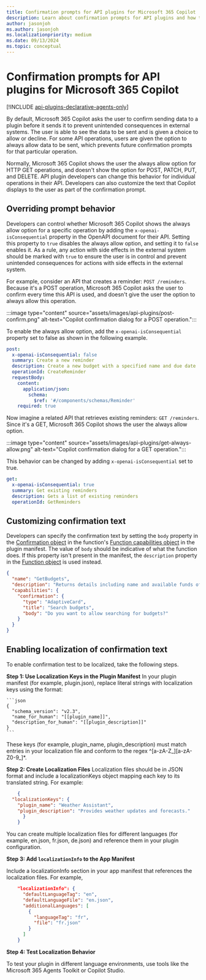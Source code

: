 ```yaml
---
title: Confirmation prompts for API plugins for Microsoft 365 Copilot
description: Learn about confirmation prompts for API plugins and how to change default confirmation behavior for Microsoft 365 Copilot
author: jasonjoh
ms.author: jasonjoh
ms.localizationpriority: medium
ms.date: 09/13/2024
ms.topic: conceptual
---
```


# Confirmation prompts for API plugins for Microsoft 365 Copilot

[!INCLUDE [api-plugins-declarative-agents-only](includes/api-plugins-declarative-agents-only.md)]

By default, Microsoft 365 Copilot asks the user to confirm sending data to a plugin before it sends it to prevent unintended consequences in external systems. The user is able to see the data to be sent and is given a choice to allow or decline. For some API operations, users are given the option to always allow data to be sent, which prevents future confirmation prompts for that particular operation.

Normally, Microsoft 365 Copilot shows the user the always allow option for HTTP GET operations, and doesn't show the option for POST, PATCH, PUT, and DELETE. API plugin developers can change this behavior for individual operations in their API. Developers can also customize the text that Copilot displays to the user as part of the confirmation prompt.

## Overriding prompt behavior

Developers can control whether Microsoft 365 Copilot shows the always allow option for a specific operation by adding the `x-openai-isConsequential` property in the OpenAPI document for their API. Setting this property to `true` disables the always allow option, and setting it to `false` enables it. As a rule, any action with side effects in the external system should be marked with `true` to ensure the user is in control and prevent unintended consequences for actions with side effects in the external system.

For example, consider an API that creates a reminder: `POST /reminders`. Because it's a POST operation, Microsoft 365 Copilot asks the user to confirm every time this API is used, and doesn't give the user the option to always allow this operation.

:::image type="content" source="assets/images/api-plugins/post-confirm.png" alt-text="Copilot confirmation dialog for a POST operation.":::

To enable the always allow option, add the `x-openai-isConsequential` property set to false as shown in the following example.

```yml
post:
  x-openai-isConsequential: false
  summary: Create a new reminder
  description: Create a new budget with a specified name and due date
  operationId: CreateReminder
  requestBody:
    content:
      application/json:
        schema:
          $ref: '#/components/schemas/Reminder'
    required: true
```

Now imagine a related API that retrieves existing reminders: `GET /reminders`. Since it's a GET, Microsoft 365 Copilot shows the user the always allow option.

:::image type="content" source="assets/images/api-plugins/get-always-allow.png" alt-text="Copilot confirmation dialog for a GET operation.":::

This behavior can be changed by adding `x-openai-isConsequential` set to true.

```yml
get:
  x-openai-isConsequential: true
  summary: Get existing reminders
  description: Gets a list of existing reminders
  operationId: GetReminders
```

## Customizing confirmation text

Developers can specify the confirmation text by setting the `body` property in the [Confirmation object](api-plugin-manifest.md#confirmation-object) in the function's [Function capabilities object](api-plugin-manifest.md#function-capabilities-object) in the plugin manifest. The value of `body` should be indicative of what the function does. If this property isn't present in the manifest, the `description` property in the [Function object](api-plugin-manifest.md#function-object) is used instead.

```json
{
  "name": "GetBudgets",
  "description": "Returns details including name and available funds of budgets, optionally filtered by budget name",
  "capabilities": {
    "confirmation": {
      "type": "AdaptiveCard",
      "title": "Search budgets",
      "body": "Do you want to allow searching for budgets?"
    }
  }
}
```

## Enabling localization of confirmation text

To enable confirmation test to be localized, take the following steps.

**Step 1: Use Localization Keys in the Plugin Manifest**
In your plugin manifest (for example, plugin.json), replace literal strings with localization keys using the format:

    ```json
    {
      "schema_version": "v2.3",
      "name_for_human": "[[plugin_name]]",
      "description_for_human": "[[plugin_description]]"
    }
    ```

These keys (for example, plugin_name, plugin_description) must match entries in your localization file and conform to the regex ^[a-zA-Z_][a-zA-Z0-9_]*.

**Step 2: Create Localization Files**
Localization files should be in JSON format and include a localizationKeys object mapping each key to its translated string. For example:

```json
    {
  "localizationKeys": {
    "plugin_name": "Weather Assistant",
    "plugin_description": "Provides weather updates and forecasts."
      }
    }
```

You can create multiple localization files for different languages (for example, en.json, fr.json, de.json) and reference them in your plugin configuration.

**Step 3: Add `localizationInfo` to the App Manifest**

Include a localizationInfo section in your app manifest that references the localization files. For example,

```json
    "localizationInfo": {
      "defaultLanguageTag": "en",
      "defaultLanguageFile": "en.json",
      "additionalLanguages": [
        {
          "languageTag": "fr",
          "file": "fr.json"
        }
      ]
    }
```

**Step 4: Test Localization Behavior**

 To test your plugin in different language environments, use tools like the Microsoft 365 Agents Toolkit or Copilot Studio.